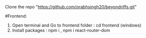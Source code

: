 Clone the repo "https://github.com/prabhsingh20/beyondriffs.git"

#Frontend:

1. Open terminal and Go to frontend folder : cd frontend (windows)
2. Install packages : npm i , npm i react-router-dom
